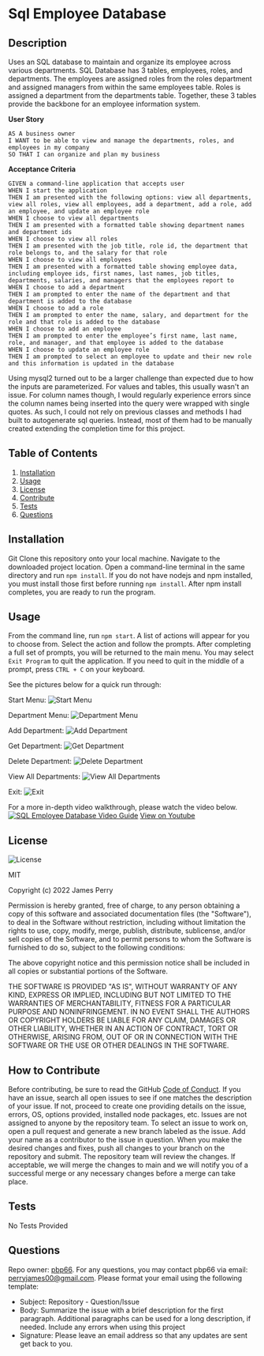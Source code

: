 # Sql Employee Database

## Description

Uses an SQL database to maintain and organize its employee across various departments. SQL Database has 3 tables, employees, roles, and departments. The employees are assigned roles from the roles department and assigned managers from within the same employees table. Roles is assigned a department from the departments table. Together, these 3 tables provide the backbone for an employee information system. 

**User Story**
```
AS A business owner
I WANT to be able to view and manage the departments, roles, and employees in my company
SO THAT I can organize and plan my business
```

**Acceptance Criteria**
```
GIVEN a command-line application that accepts user 
WHEN I start the application
THEN I am presented with the following options: view all departments, view all roles, view all employees, add a department, add a role, add an employee, and update an employee role
WHEN I choose to view all departments
THEN I am presented with a formatted table showing department names and department ids
WHEN I choose to view all roles
THEN I am presented with the job title, role id, the department that role belongs to, and the salary for that role
WHEN I choose to view all employees
THEN I am presented with a formatted table showing employee data, including employee ids, first names, last names, job titles, departments, salaries, and managers that the employees report to
WHEN I choose to add a department
THEN I am prompted to enter the name of the department and that department is added to the database
WHEN I choose to add a role
THEN I am prompted to enter the name, salary, and department for the role and that role is added to the database
WHEN I choose to add an employee
THEN I am prompted to enter the employee’s first name, last name, role, and manager, and that employee is added to the database
WHEN I choose to update an employee role
THEN I am prompted to select an employee to update and their new role and this information is updated in the database
```

Using mysql2 turned out to be a larger challenge than expected due to how the inputs are parameterized. For values and tables, this usually wasn't an issue. For column names though, I would regularly experience errors since the column names being inserted into the query were wrapped with single quotes. As such, I could not rely on previous classes and methods I had built to autogenerate sql queries. Instead, most of them had to be manually created extending the completion time for this project.

## Table of Contents

1. [Installation](#installation)
2. [Usage](#usage)
3. [License](#license)
4. [Contribute](#contribute)
5. [Tests](#tests)
6. [Questions](#questions)


## Installation

Git Clone this repository onto your local machine. Navigate to the downloaded project location. Open a command-line terminal in the same directory and run `npm install`. If you do not have nodejs and npm installed, you must install those first before running `npm install`. After npm install completes, you are ready to run the program.

## Usage

From the command line, run `npm start`. A list of actions will appear for you to choose from. Select the action and follow the prompts. After completing a full set of prompts, you will be returned to the main menu. You may select `Exit Program` to quit the application. If you need to quit in the middle of a prompt, press `CTRL + C` on your keyboard.

See the pictures below for a quick run through:

Start Menu:
![Start Menu](./assets/readme/start-menu.png)

Department Menu:
![Department Menu](./assets/readme/department-menu.png)

Add Department:
![Add Department](./assets/readme/add-department.png)

Get Department:
![Get Department](./assets/readme/get-department.png)

Delete Department:
![Delete Department](./assets/readme/delete-department.png)

View All Departments:
![ View All Departments](./assets/readme/view-departments.png)

Exit:
![Exit](./assets/readme/exit.png)

For a more in-depth video walkthrough, please watch the video below.
[![SQL Employee Database Video Guide](./assets/readme/employee-database-video.png)](https://drive.google.com/file/d/1z5jYEH5X-9L3J8lcmBSppdV7jaWrtQVK/view "SQL Employee Database Video Guide")
[View on Youtube](https://youtu.be/YoVStlWjdIE "SQL Employee Database Video Guide")

## License

![License](https://img.shields.io/static/v1?label=license&message=MIT&color=brightgreen)

MIT

Copyright (c) 2022 James Perry

Permission is hereby granted, free of charge, to any person obtaining a copy of this software and associated documentation files (the "Software"), to deal in the Software without restriction, including without limitation the rights to use, copy, modify, merge, publish, distribute, sublicense, and/or sell copies of the Software, and to permit persons to whom the Software is furnished to do so, subject to the following conditions:

The above copyright notice and this permission notice shall be included in all copies or substantial portions of the Software.

THE SOFTWARE IS PROVIDED "AS IS", WITHOUT WARRANTY OF ANY KIND, EXPRESS OR IMPLIED, INCLUDING BUT NOT LIMITED TO THE WARRANTIES OF MERCHANTABILITY, FITNESS FOR A PARTICULAR PURPOSE AND NONINFRINGEMENT. IN NO EVENT SHALL THE AUTHORS OR COPYRIGHT HOLDERS BE LIABLE FOR ANY CLAIM, DAMAGES OR OTHER LIABILITY, WHETHER IN AN ACTION OF CONTRACT, TORT OR OTHERWISE, ARISING FROM, OUT OF OR IN CONNECTION WITH THE SOFTWARE OR THE USE OR OTHER DEALINGS IN THE SOFTWARE.

## How to Contribute

Before contributing, be sure to read the GitHub [Code of Conduct](https://github.com/github/docs/blob/main/CODE_OF_CONDUCT.md). If you have an issue, search all open issues to see if one matches the description of your issue. If not, proceed to create one providing details on the issue, errors, OS, options provided, installed node packages, etc. Issues are not assigned to anyone by the repository team. To select an issue to work on, open a pull request and generate a new branch labeled as the issue. Add your name as a contributor to the issue in question. When you make the desired changes and fixes, push all changes to your branch on the repository and submit. The repository team will review the changes. If acceptable, we will merge the changes to main and we will notify you of a successful merge or any necessary changes before a merge can take place.

## Tests

No Tests Provided

## Questions

Repo owner: [pbp66](https://github.com/pbp66).
For any questions, you may contact pbp66 via email: perryjames00@gmail.com. Please format your email using the following template:

- Subject: Repository - Question/Issue
- Body: Summarize the issue with a brief description for the first paragraph. Additional paragraphs can be used for a long description, if needed. Include any errors when using this project
- Signature: Please leave an email address so that any updates are sent get back to you.

